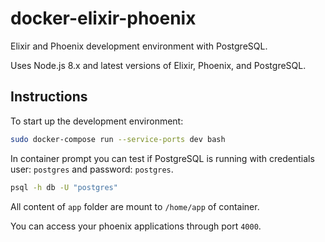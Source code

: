 # docker-elixir-phoenix
Elixir and Phoenix development environment with PostgreSQL.

Uses Node.js 8.x and latest versions of Elixir, Phoenix, and PostgreSQL.

## Instructions

To start up the development environment:
```bash
sudo docker-compose run --service-ports dev bash
```

In container prompt you can test if PostgreSQL is running with credentials user: `postgres` and password: `postgres`.
```bash
psql -h db -U "postgres"
```

All content of `app` folder are mount to `/home/app` of container.

You can access your phoenix applications through port `4000`.